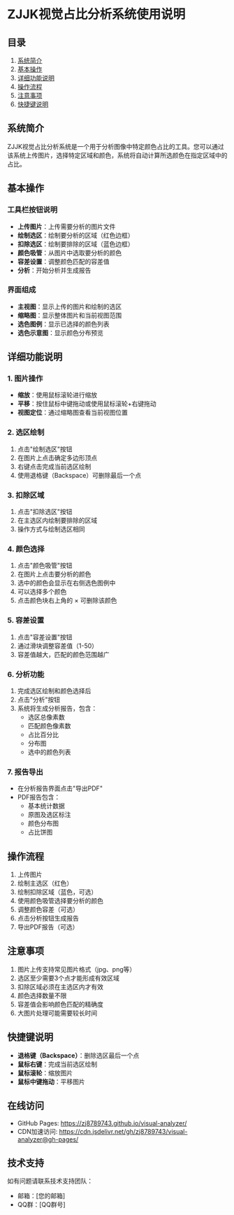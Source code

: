 # ZJJK视觉占比分析系统使用说明

## 目录
1. [系统简介](#系统简介)
2. [基本操作](#基本操作)
3. [详细功能说明](#详细功能说明)
4. [操作流程](#操作流程)
5. [注意事项](#注意事项)
6. [快捷键说明](#快捷键说明)

## 系统简介
ZJJK视觉占比分析系统是一个用于分析图像中特定颜色占比的工具。您可以通过该系统上传图片，选择特定区域和颜色，系统将自动计算所选颜色在指定区域中的占比。

## 基本操作

### 工具栏按钮说明
- **上传图片**：上传需要分析的图片文件
- **绘制选区**：绘制要分析的区域（红色边框）
- **扣除选区**：绘制要排除的区域（蓝色边框）
- **颜色吸管**：从图片中选取要分析的颜色
- **容差设置**：调整颜色匹配的容差值
- **分析**：开始分析并生成报告

### 界面组成
- **主视图**：显示上传的图片和绘制的选区
- **缩略图**：显示整体图片和当前视图范围
- **选色图例**：显示已选择的颜色列表
- **选色示意图**：显示颜色分布预览

## 详细功能说明

### 1. 图片操作
- **缩放**：使用鼠标滚轮进行缩放
- **平移**：按住鼠标中键拖动或使用鼠标滚轮+右键拖动
- **视图定位**：通过缩略图查看当前视图位置

### 2. 选区绘制
1. 点击"绘制选区"按钮
2. 在图片上点击确定多边形顶点
3. 右键点击完成当前选区绘制
4. 使用退格键（Backspace）可删除最后一个点

### 3. 扣除区域
1. 点击"扣除选区"按钮
2. 在主选区内绘制要排除的区域
3. 操作方式与绘制选区相同

### 4. 颜色选择
1. 点击"颜色吸管"按钮
2. 在图片上点击要分析的颜色
3. 选中的颜色会显示在右侧选色图例中
4. 可以选择多个颜色
5. 点击颜色块右上角的 × 可删除该颜色

### 5. 容差设置
1. 点击"容差设置"按钮
2. 通过滑块调整容差值（1-50）
3. 容差值越大，匹配的颜色范围越广

### 6. 分析功能
1. 完成选区绘制和颜色选择后
2. 点击"分析"按钮
3. 系统将生成分析报告，包含：
   - 选区总像素数
   - 匹配颜色像素数
   - 占比百分比
   - 分布图
   - 选中的颜色列表

### 7. 报告导出
- 在分析报告界面点击"导出PDF"
- PDF报告包含：
  - 基本统计数据
  - 原图及选区标注
  - 颜色分布图
  - 占比饼图

## 操作流程
1. 上传图片
2. 绘制主选区（红色）
3. 绘制扣除区域（蓝色，可选）
4. 使用颜色吸管选择要分析的颜色
5. 调整颜色容差（可选）
6. 点击分析按钮生成报告
7. 导出PDF报告（可选）

## 注意事项
1. 图片上传支持常见图片格式（jpg、png等）
2. 选区至少需要3个点才能形成有效区域
3. 扣除区域必须在主选区内才有效
4. 颜色选择数量不限
5. 容差值会影响颜色匹配的精确度
6. 大图片处理可能需要较长时间

## 快捷键说明
- **退格键（Backspace）**：删除选区最后一个点
- **鼠标右键**：完成当前选区绘制
- **鼠标滚轮**：缩放图片
- **鼠标中键拖动**：平移图片

## 在线访问
- GitHub Pages: https://zj8789743.github.io/visual-analyzer/
- CDN加速访问: https://cdn.jsdelivr.net/gh/zj8789743/visual-analyzer@gh-pages/

## 技术支持
如有问题请联系技术支持团队：
- 邮箱：[您的邮箱]
- QQ群：[QQ群号] 